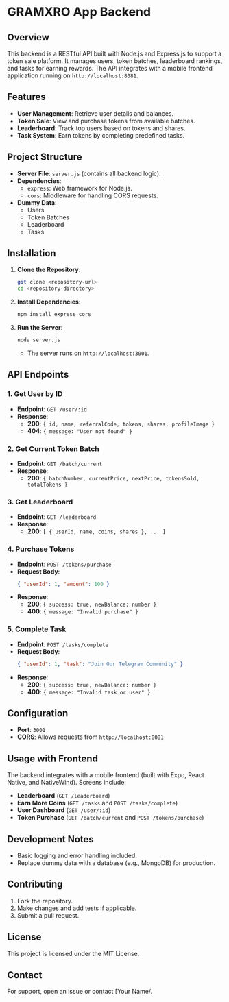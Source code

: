 # GRAMXRO App Backend

## Overview
This backend is a RESTful API built with Node.js and Express.js to support a token sale platform. It manages users, token batches, leaderboard rankings, and tasks for earning rewards. The API integrates with a mobile frontend application running on `http://localhost:8081`.

## Features
- **User Management**: Retrieve user details and balances.
- **Token Sale**: View and purchase tokens from available batches.
- **Leaderboard**: Track top users based on tokens and shares.
- **Task System**: Earn tokens by completing predefined tasks.

## Project Structure
- **Server File**: `server.js` (contains all backend logic).
- **Dependencies**:
  - `express`: Web framework for Node.js.
  - `cors`: Middleware for handling CORS requests.
- **Dummy Data**:
  - Users
  - Token Batches
  - Leaderboard
  - Tasks

## Installation
1. **Clone the Repository**:
   ```bash
   git clone <repository-url>
   cd <repository-directory>
   ```
2. **Install Dependencies**:
   ```bash
   npm install express cors
   ```
3. **Run the Server**:
   ```bash
   node server.js
   ```
   - The server runs on `http://localhost:3001`.

## API Endpoints

### 1. Get User by ID
- **Endpoint**: `GET /user/:id`
- **Response**:
  - **200**: `{ id, name, referralCode, tokens, shares, profileImage }`
  - **404**: `{ message: "User not found" }`

### 2. Get Current Token Batch
- **Endpoint**: `GET /batch/current`
- **Response**:
  - **200**: `{ batchNumber, currentPrice, nextPrice, tokensSold, totalTokens }`

### 3. Get Leaderboard
- **Endpoint**: `GET /leaderboard`
- **Response**:
  - **200**: `[ { userId, name, coins, shares }, ... ]`

### 4. Purchase Tokens
- **Endpoint**: `POST /tokens/purchase`
- **Request Body**:
  ```json
  { "userId": 1, "amount": 100 }
  ```
- **Response**:
  - **200**: `{ success: true, newBalance: number }`
  - **400**: `{ message: "Invalid purchase" }`

### 5. Complete Task
- **Endpoint**: `POST /tasks/complete`
- **Request Body**:
  ```json
  { "userId": 1, "task": "Join Our Telegram Community" }
  ```
- **Response**:
  - **200**: `{ success: true, newBalance: number }`
  - **400**: `{ message: "Invalid task or user" }`

## Configuration
- **Port**: `3001`
- **CORS**: Allows requests from `http://localhost:8081`

## Usage with Frontend
The backend integrates with a mobile frontend (built with Expo, React Native, and NativeWind). Screens include:
- **Leaderboard** (`GET /leaderboard`)
- **Earn More Coins** (`GET /tasks` and `POST /tasks/complete`)
- **User Dashboard** (`GET /user/:id`)
- **Token Purchase** (`GET /batch/current` and `POST /tokens/purchase`)

## Development Notes
- Basic logging and error handling included.
- Replace dummy data with a database (e.g., MongoDB) for production.

## Contributing
1. Fork the repository.
2. Make changes and add tests if applicable.
3. Submit a pull request.

## License
This project is licensed under the MIT License.

## Contact
For support, open an issue or contact [Your Name/.
